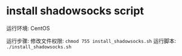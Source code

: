 # install shadowsocks script

运行环境: CentOS

运行步骤:
修改文件权限: `chmod 755 install_shadowsocks.sh`
运行脚本: `./install_shadowsocks.sh`
